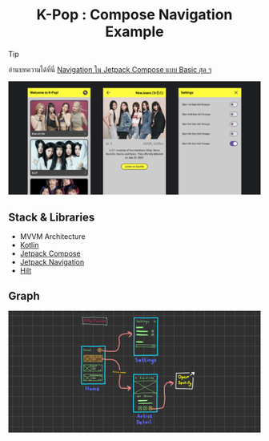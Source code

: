 <h1 align="center">K-Pop : Compose Navigation Example</h1>

> [!TIP]
> อ่านบทความได้ที่นี่ [Navigation ใน Jetpack Compose แบบ Basic สุด ๆ](https://medium.com/@5akda/compose-navigation-c66ab717f6c2)

<p align="center">
<img src="preview/screens.png"/>
</p>

## Stack & Libraries
- MVVM Architecture
- [Kotlin](https://kotlinlang.org/)
- [Jetpack Compose](https://developer.android.com/develop/ui/compose)
- [Jetpack Navigation](https://developer.android.com/guide/navigation)
- [Hilt](https://dagger.dev/hilt/)

## Graph
<p align="center">
<img src="preview/graph.png"/>
</p>
